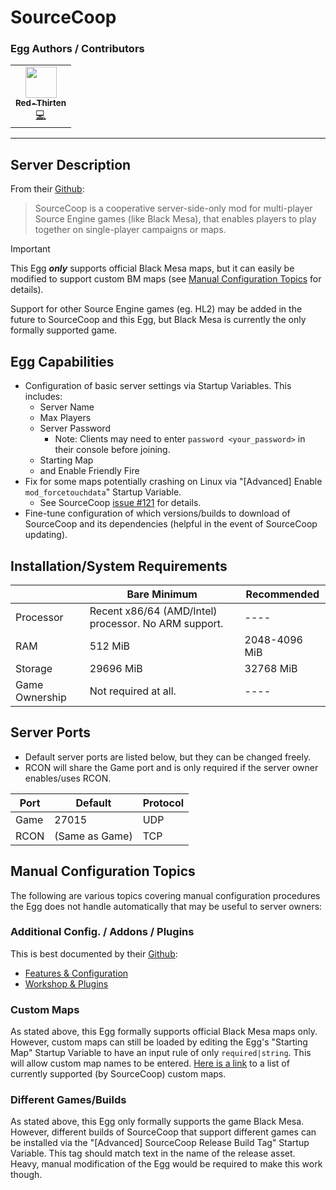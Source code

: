 # SourceCoop

### Egg Authors / Contributors

<!-- prettier-ignore-start -->
<!-- markdownlint-disable -->
<table>
    <tr>
        <td align="center">
            <a href="https://github.com/lilkingjr1">
                <img src="https://avatars.githubusercontent.com/u/4533989" width="50px;" alt=""/><br /><sub><b>Red-Thirten</b></sub>
            </a>
            <br />
            <a href="https://github.com/parkervcp/eggs/commits?author=lilkingjr1" title="Codes">💻</a>
        </td>
    </tr>
</table>
<!-- markdownlint-enable -->
<!-- prettier-ignore-end -->

---

## Server Description

From their [Github](https://github.com/ampreeT/SourceCoop):
> SourceCoop is a cooperative server-side-only mod for multi-player Source Engine games (like Black Mesa), that enables players to play together on single-player campaigns or maps.

> [!IMPORTANT]
>
> This Egg ***only*** supports official Black Mesa maps, but it can easily be modified to support custom BM maps (see [Manual Configuration Topics](#manual-configuration-topics) for details).
>
> Support for other Source Engine games (eg. HL2) may be added in the future to SourceCoop and this Egg, but Black Mesa is currently the only formally supported game.

## Egg Capabilities

- Configuration of basic server settings via Startup Variables. This includes:
  - Server Name
  - Max Players
  - Server Password
    - Note: Clients may need to enter `password <your_password>` in their console before joining.
  - Starting Map
  - and Enable Friendly Fire
- Fix for some maps potentially crashing on Linux via "[Advanced] Enable `mod_forcetouchdata`" Startup Variable.
  - See SourceCoop [issue #121](https://github.com/ampreeT/SourceCoop/issues/121) for details.
- Fine-tune configuration of which versions/builds to download of SourceCoop and its dependencies (helpful in the event of SourceCoop updating).

## Installation/System Requirements

|  | Bare Minimum | Recommended |
|---------|---------|---------|
| Processor | Recent x86/64 (AMD/Intel) processor. No ARM support. | ---- |
| RAM | 512 MiB | 2048-4096 MiB |
| Storage | 29696 MiB | 32768 MiB |
| Game Ownership | Not required at all. | ---- |

## Server Ports

- Default server ports are listed below, but they can be changed freely.
- RCON will share the Game port and is only required if the server owner enables/uses RCON.

| Port | Default | Protocol |
|---------|---------|---------|
| Game | 27015 | UDP |
| RCON | (Same as Game) | TCP |

## Manual Configuration Topics

The following are various topics covering manual configuration procedures the Egg does not handle automatically that may be useful to server owners:

### Additional Config. / Addons / Plugins

This is best documented by their [Github](https://github.com/ampreeT/SourceCoop):

- [Features & Configuration](https://github.com/ampreeT/SourceCoop/wiki/Features-&-Configuration)
- [Workshop & Plugins](https://github.com/ampreeT/SourceCoop/wiki/Server-running-tips)

### Custom Maps

As stated above, this Egg formally supports official Black Mesa maps only. However, custom maps can still be loaded by editing the Egg's "Starting Map" Startup Variable to have an input rule of only `required|string`. This will allow custom map names to be entered. [Here is a link](https://steamcommunity.com/sharedfiles/filedetails/?id=2375865650) to a list of currently supported (by SourceCoop) custom maps.

### Different Games/Builds

As stated above, this Egg only formally supports the game Black Mesa. However, different builds of SourceCoop that support different games can be installed via the "[Advanced] SourceCoop Release Build Tag" Startup Variable. This tag should match text in the name of the release asset. Heavy, manual modification of the Egg would be required to make this work though.
